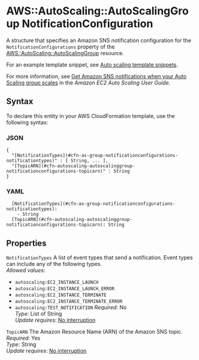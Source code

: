# AWS::AutoScaling::AutoScalingGroup NotificationConfiguration<a name="aws-properties-as-notificationconfigurations"></a>

A structure that specifies an Amazon SNS notification configuration for the `NotificationConfigurations` property of the [AWS::AutoScaling::AutoScalingGroup](https://docs.aws.amazon.com/AWSCloudFormation/latest/UserGuide/aws-properties-as-group.html) resource\.

For an example template snippet, see [Auto scaling template snippets](https://docs.aws.amazon.com/AWSCloudFormation/latest/UserGuide/quickref-autoscaling.html)\.

For more information, see [Get Amazon SNS notifications when your Auto Scaling group scales](https://docs.aws.amazon.com/autoscaling/ec2/userguide/ASGettingNotifications.html) in the _Amazon EC2 Auto Scaling User Guide_\.

## Syntax<a name="aws-properties-as-notificationconfigurations-syntax"></a>

To declare this entity in your AWS CloudFormation template, use the following syntax:

### JSON<a name="aws-properties-as-notificationconfigurations-syntax.json"></a>

```
{
  "[NotificationTypes](#cfn-as-group-notificationconfigurations-notificationtypes)" : [ String, ... ],
  "[TopicARN](#cfn-autoscaling-autoscalinggroup-notificationconfigurations-topicarn)" : String
}
```

### YAML<a name="aws-properties-as-notificationconfigurations-syntax.yaml"></a>

```
  [NotificationTypes](#cfn-as-group-notificationconfigurations-notificationtypes):
    - String
  [TopicARN](#cfn-autoscaling-autoscalinggroup-notificationconfigurations-topicarn): String
```

## Properties<a name="aws-properties-as-notificationconfigurations-properties"></a>

`NotificationTypes` <a name="cfn-as-group-notificationconfigurations-notificationtypes"></a>
A list of event types that send a notification\. Event types can include any of the following types\.  
_Allowed values_:

- `autoscaling:EC2_INSTANCE_LAUNCH`
- `autoscaling:EC2_INSTANCE_LAUNCH_ERROR`
- `autoscaling:EC2_INSTANCE_TERMINATE`
- `autoscaling:EC2_INSTANCE_TERMINATE_ERROR`
- `autoscaling:TEST_NOTIFICATION`
  _Required_: No  
  _Type_: List of String  
  _Update requires_: [No interruption](https://docs.aws.amazon.com/AWSCloudFormation/latest/UserGuide/using-cfn-updating-stacks-update-behaviors.html#update-no-interrupt)

`TopicARN` <a name="cfn-autoscaling-autoscalinggroup-notificationconfigurations-topicarn"></a>
The Amazon Resource Name \(ARN\) of the Amazon SNS topic\.  
_Required_: Yes  
_Type_: String  
_Update requires_: [No interruption](https://docs.aws.amazon.com/AWSCloudFormation/latest/UserGuide/using-cfn-updating-stacks-update-behaviors.html#update-no-interrupt)
